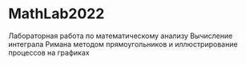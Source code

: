# MathLab2022
Лабораторная работа по математическому анализу
  Вычисление интеграла Римана методом прямоугольников и иллюстрирование процессов на графиках
